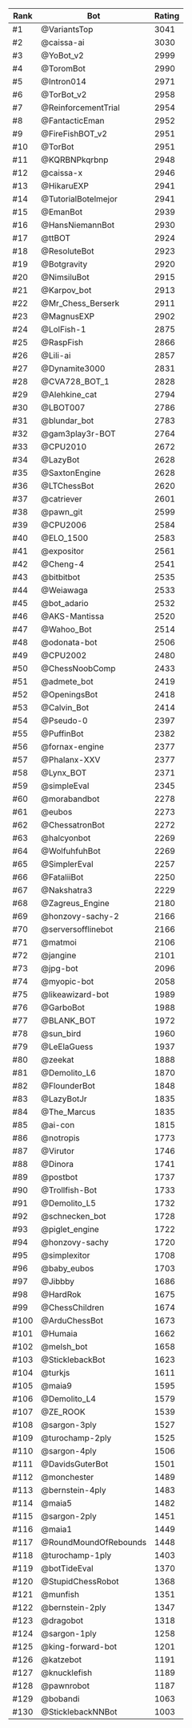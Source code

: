 Rank|Bot|Rating
---|---|---
#1|@VariantsTop|3041
#2|@caissa-ai|3030
#3|@YoBot_v2|2999
#4|@ToromBot|2990
#5|@Intron014|2971
#6|@TorBot_v2|2958
#7|@ReinforcementTrial|2954
#8|@FantacticEman|2952
#9|@FireFishBOT_v2|2951
#10|@TorBot|2951
#11|@KQRBNPkqrbnp|2948
#12|@caissa-x|2946
#13|@HikaruEXP|2941
#14|@TutorialBotelmejor|2941
#15|@EmanBot|2939
#16|@HansNiemannBot|2930
#17|@ttBOT|2924
#18|@ResoluteBot|2923
#19|@Botgravity|2920
#20|@NimsiluBot|2915
#21|@Karpov_bot|2913
#22|@Mr_Chess_Berserk|2911
#23|@MagnusEXP|2902
#24|@LolFish-1|2875
#25|@RaspFish|2866
#26|@Lili-ai|2857
#27|@Dynamite3000|2831
#28|@CVA728_BOT_1|2828
#29|@Alehkine_cat|2794
#30|@LBOT007|2786
#31|@blundar_bot|2783
#32|@gam3play3r-BOT|2764
#33|@CPU2010|2672
#34|@LazyBot|2628
#35|@SaxtonEngine|2628
#36|@LTChessBot|2620
#37|@catriever|2601
#38|@pawn_git|2599
#39|@CPU2006|2584
#40|@ELO_1500|2583
#41|@expositor|2561
#42|@Cheng-4|2541
#43|@bitbitbot|2535
#44|@Weiawaga|2533
#45|@bot_adario|2532
#46|@AKS-Mantissa|2520
#47|@Wahoo_Bot|2514
#48|@odonata-bot|2506
#49|@CPU2002|2480
#50|@ChessNoobComp|2433
#51|@admete_bot|2419
#52|@OpeningsBot|2418
#53|@Calvin_Bot|2414
#54|@Pseudo-0|2397
#55|@PuffinBot|2382
#56|@fornax-engine|2377
#57|@Phalanx-XXV|2377
#58|@Lynx_BOT|2371
#59|@simpleEval|2345
#60|@morabandbot|2278
#61|@eubos|2273
#62|@ChessatronBot|2272
#63|@halcyonbot|2269
#64|@WolfuhfuhBot|2269
#65|@SimplerEval|2257
#66|@FataliiBot|2250
#67|@Nakshatra3|2229
#68|@Zagreus_Engine|2180
#69|@honzovy-sachy-2|2166
#70|@serversofflinebot|2166
#71|@matmoi|2106
#72|@jangine|2101
#73|@jpg-bot|2096
#74|@myopic-bot|2058
#75|@likeawizard-bot|1989
#76|@GarboBot|1988
#77|@BLANK_BOT|1972
#78|@sun_bird|1960
#79|@LeElaGuess|1937
#80|@zeekat|1888
#81|@Demolito_L6|1870
#82|@FlounderBot|1848
#83|@LazyBotJr|1835
#84|@The_Marcus|1835
#85|@ai-con|1815
#86|@notropis|1773
#87|@Virutor|1746
#88|@Dinora|1741
#89|@postbot|1737
#90|@Trollfish-Bot|1733
#91|@Demolito_L5|1732
#92|@schnecken_bot|1728
#93|@piglet_engine|1722
#94|@honzovy-sachy|1720
#95|@simplexitor|1708
#96|@baby_eubos|1703
#97|@Jibbby|1686
#98|@HardRok|1675
#99|@ChessChildren|1674
#100|@ArduChessBot|1673
#101|@Humaia|1662
#102|@melsh_bot|1658
#103|@SticklebackBot|1623
#104|@turkjs|1611
#105|@maia9|1595
#106|@Demolito_L4|1579
#107|@ZE_ROOK|1539
#108|@sargon-3ply|1527
#109|@turochamp-2ply|1525
#110|@sargon-4ply|1506
#111|@DavidsGuterBot|1501
#112|@monchester|1489
#113|@bernstein-4ply|1483
#114|@maia5|1482
#115|@sargon-2ply|1451
#116|@maia1|1449
#117|@RoundMoundOfRebounds|1448
#118|@turochamp-1ply|1403
#119|@botTideEval|1370
#120|@StupidChessRobot|1368
#121|@munfish|1351
#122|@bernstein-2ply|1347
#123|@dragobot|1318
#124|@sargon-1ply|1258
#125|@king-forward-bot|1201
#126|@katzebot|1191
#127|@knucklefish|1189
#128|@pawnrobot|1187
#129|@bobandi|1063
#130|@SticklebackNNBot|1003
